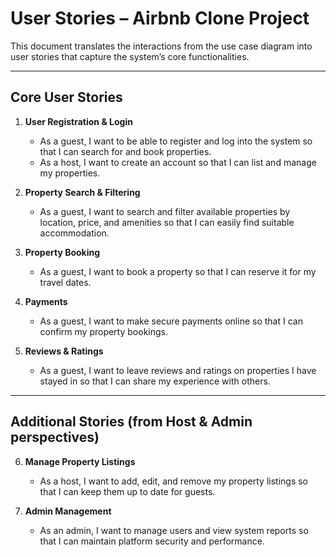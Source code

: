 # User Stories – Airbnb Clone Project

This document translates the interactions from the use case diagram into user stories that capture the system’s core functionalities.

---

## Core User Stories

1. **User Registration & Login**  
   - As a guest, I want to be able to register and log into the system so that I can search for and book properties.  
   - As a host, I want to create an account so that I can list and manage my properties.  

2. **Property Search & Filtering**  
   - As a guest, I want to search and filter available properties by location, price, and amenities so that I can easily find suitable accommodation.  

3. **Property Booking**  
   - As a guest, I want to book a property so that I can reserve it for my travel dates.  

4. **Payments**  
   - As a guest, I want to make secure payments online so that I can confirm my property bookings.  

5. **Reviews & Ratings**  
   - As a guest, I want to leave reviews and ratings on properties I have stayed in so that I can share my experience with others.  

---

## Additional Stories (from Host & Admin perspectives)

6. **Manage Property Listings**  
   - As a host, I want to add, edit, and remove my property listings so that I can keep them up to date for guests.  

7. **Admin Management**  
   - As an admin, I want to manage users and view system reports so that I can maintain platform security and performance.  


